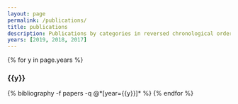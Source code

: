 ```yaml
---
layout: page
permalink: /publications/
title: publications
description: Publications by categories in reversed chronological order. Generated by jekyll-scholar.
years: [2019, 2018, 2017]
---
```


{% for y in page.years %}
  <h3 class="year">{{y}}</h3>
  {% bibliography -f papers -q @*[year={{y}}]* %}
{% endfor %}
